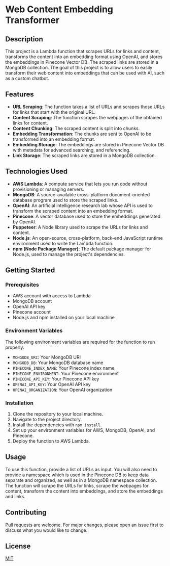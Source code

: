 # Web Content Embedding Transformer

## Description

This project is a Lambda function that scrapes URLs for links and content, transforms the content into an embedding format using OpenAI, and stores the embeddings in Pinecone Vector DB. The scraped links are stored in a MongoDB collection. The goal of this project is to allow users to easily transform their web content into embeddings that can be used with AI, such as a custom chatbot.

## Features

- **URL Scraping**: The function takes a list of URLs and scrapes those URLs for links that start with the original URL.
- **Content Scraping**: The function scrapes the webpages of the obtained links for content.
- **Content Chunking**: The scraped content is split into chunks.
- **Embedding Transformation**: The chunks are sent to OpenAI to be transformed into an embedding format.
- **Embedding Storage**: The embeddings are stored in Pinecone Vector DB with metadata for advanced searching, and referencing.
- **Link Storage**: The scraped links are stored in a MongoDB collection.

## Technologies Used

- **AWS Lambda**: A compute service that lets you run code without provisioning or managing servers.
- **MongoDB**: A source-available cross-platform document-oriented database program used to store the scraped links.
- **OpenAI**: An artificial intelligence research lab whose API is used to transform the scraped content into an embedding format.
- **Pinecone**: A vector database used to store the embeddings generated by OpenAI.
- **Puppeteer**: A Node library used to scrape the URLs for links and content.
- **Node.js**: An open-source, cross-platform, back-end JavaScript runtime environment used to write the Lambda function.
- **npm (Node Package Manager)**: The default package manager for Node.js, used to manage the project's dependencies.

## Getting Started

### Prerequisites

- AWS account with access to Lambda
- MongoDB account
- OpenAI API key
- Pinecone account
- Node.js and npm installed on your local machine

### Environment Variables

The following environment variables are required for the function to run properly:

- `MONGODB_URI`: Your MongoDB URI
- `MONGODB_DB`: Your MongoDB database name
- `PINECONE_INDEX_NAME`: Your Pinecone index name
- `PINECONE_ENVIRONMENT`: Your Pinecone environment
- `PINECONE_API_KEY`: Your Pinecone API key
- `OPENAI_API_KEY`: Your OpenAI API key
- `OPENAI_ORGANIZATION`: Your OpenAI organization

### Installation

1. Clone the repository to your local machine.
2. Navigate to the project directory.
3. Install the dependencies with `npm install`.
4. Set up your environment variables for AWS, MongoDB, OpenAI, and Pinecone.
5. Deploy the function to AWS Lambda.


## Usage

To use this function, provide a list of URLs as input. You will also need to provide a namespace which is used in the Pinecone DB to keep data separate and organized, as well as in a MongoDB namespace collection. The function will scrape the URLs for links, scrape the webpages for content, transform the content into embeddings, and store the embeddings and links.

## Contributing

Pull requests are welcome. For major changes, please open an issue first to discuss what you would like to change.

## License

[MIT](https://choosealicense.com/licenses/mit/)
